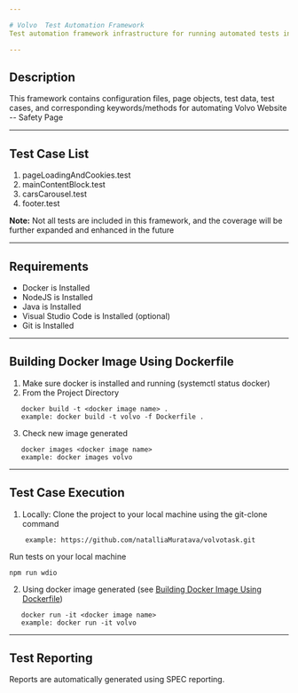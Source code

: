 ```yaml
---

# Volvo  Test Automation Framework 
Test automation framework infrastructure for running automated tests in Volvo Website -- Safety Page

---
```


## Description
This framework contains configuration files, page objects, test data, test cases, and corresponding keywords/methods for automating Volvo Website -- Safety Page

---

## Test Case List
   1. pageLoadingAndCookies.test
   2. mainContentBlock.test
   3. carsCarousel.test
   4. footer.test

**Note:** Not all tests are included in this framework, and the coverage will be further expanded and enhanced in the future

---

## Requirements
* Docker is Installed
* NodeJS is Installed
* Java is Installed
* Visual Studio Code is Installed (optional)
* Git is Installed

---

## Building Docker Image Using Dockerfile
   1. Make sure docker is installed and running (systemctl status docker)
   2. From the Project Directory
```
   docker build -t <docker image name> .
   example: docker build -t volvo -f Dockerfile .
```
   3. Check new image generated
```
   docker images <docker image name>
   example: docker images volvo
```

---

## Test Case Execution

1. Locally:
Clone the project to your local machine using the git-clone command
```
    example: https://github.com/natalliaMuratava/volvotask.git 
```
Run tests on your local machine
```
npm run wdio
```

2. Using docker image generated (see [Building Docker Image Using Dockerfile](#building-docker-image-using-dockerfile))
```
   docker run -it <docker image name>
   example: docker run -it volvo
```   
   
---

## Test Reporting
Reports are automatically generated using SPEC reporting.

